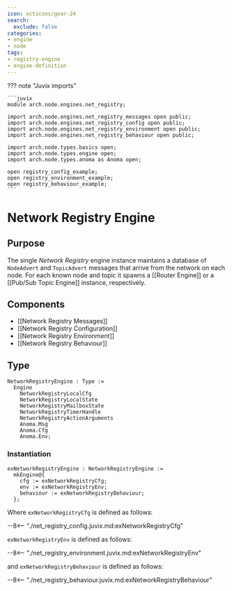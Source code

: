 ```yaml
---
icon: octicons/gear-24
search:
  exclude: false
categories:
- engine
- node
tags:
- registry-engine
- engine-definition
---
```


??? note "Juvix imports"

    ```juvix
    module arch.node.engines.net_registry;

    import arch.node.engines.net_registry_messages open public;
    import arch.node.engines.net_registry_config open public;
    import arch.node.engines.net_registry_environment open public;
    import arch.node.engines.net_registry_behaviour open public;

    import arch.node.types.basics open;
    import arch.node.types.engine open;
    import arch.node.types.anoma as Anoma open;

    open registry_config_example;
    open registry_environment_example;
    open registry_behaviour_example;
    ```

# Network Registry Engine

## Purpose

<!-- --8<-- [start:purpose] -->
The single *Network Registry* engine instance
maintains a database of `NodeAdvert` and `TopicAdvert` messages
that arrive from the network on each node.
For each known node and topic it spawns a [[Router Engine]]
or a [[Pub/Sub Topic Engine]] instance, respectively.
<!-- --8<-- [end:purpose] -->

## Components

- [[Network Registry Messages]]
- [[Network Registry Configuration]]
- [[Network Registry Environment]]
- [[Network Registry Behaviour]]

## Type

<!-- --8<-- [start:NetworkRegistryEngine] -->
```juvix
NetworkRegistryEngine : Type :=
  Engine
    NetworkRegistryLocalCfg
    NetworkRegistryLocalState
    NetworkRegistryMailboxState
    NetworkRegistryTimerHandle
    NetworkRegistryActionArguments
    Anoma.Msg
    Anoma.Cfg
    Anoma.Env;
```
<!-- --8<-- [end:NetworkRegistryEngine] -->

### Instantiation

<!-- --8<-- [start:exNetworkRegistryEngine] -->
```juvix
exNetworkRegistryEngine : NetworkRegistryEngine :=
  mkEngine@{
    cfg := exNetworkRegistryCfg;
    env := exNetworkRegistryEnv;
    behaviour := exNetworkRegistryBehaviour;
  };
```
<!-- --8<-- [end:exNetworkRegistryEngine] -->

Where `exNetworkRegistryCfg` is defined as follows:

--8<-- "./net_registry_config.juvix.md:exNetworkRegistryCfg"

`exNetworkRegistryEnv` is defined as follows:

--8<-- "./net_registry_environment.juvix.md:exNetworkRegistryEnv"

and `exNetworkRegistryBehaviour` is defined as follows:

--8<-- "./net_registry_behaviour.juvix.md:exNetworkRegistryBehaviour"
